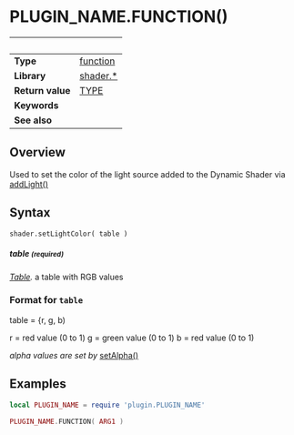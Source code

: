 # PLUGIN_NAME.FUNCTION()

|                      | &nbsp; 
| -------------------- | ---------------------------------------------------------------
| __Type__             | [function](http://docs.coronalabs.com/api/type/Function.html)
| __Library__          | [shader.*](README.md)
| __Return value__     | [TYPE]()
| __Keywords__         | 
| __See also__         | 


## Overview

Used to set the color of the light source added to the Dynamic Shader via [addLight()](addLight.markdown)


## Syntax

	shader.setLightColor( table )

##### table <small>(required)</small>
_[Table](http://docs.coronalabs.com/api/type/Table.html)._ a table with RGB values


### Format for `table`
  table = {r, g, b)

  r = red value (0 to 1)
  g = green value (0 to 1)
  b = red value (0 to 1)
  
  *alpha values are set by* [setAlpha()](setAlpha.markdown)


## Examples

``````lua
local PLUGIN_NAME = require 'plugin.PLUGIN_NAME'

PLUGIN_NAME.FUNCTION( ARG1 )
``````
